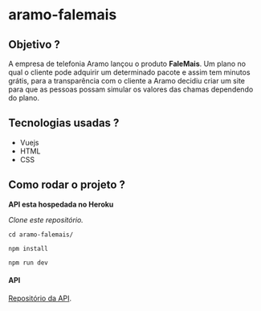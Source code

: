 # aramo-falemais

## Objetivo ?  
A empresa de telefonia Aramo lançou o produto **FaleMais**. Um plano no qual o cliente pode adquirir um determinado pacote e assim tem minutos grátis, para a transparência com o cliente a Aramo decidiu criar um site para que as pessoas possam simular os valores das chamas dependendo do plano.

## Tecnologias usadas ?
- Vuejs
- HTML
- CSS

## Como rodar o projeto ?

**API esta hospedada no Heroku**

*Clone este repositório.*

```cd aramo-falemais/```

```npm install```

```npm run dev```


#### API

[Repositório da API](https://github.com/VacariGabriel/aramo-falemais-api).
